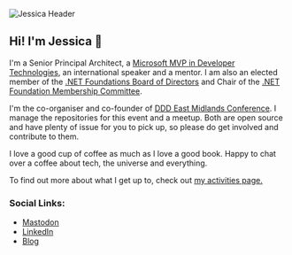 ![Jessica Header](https://res.cloudinary.com/dsfcrod4r/image/upload/v1692627115/plainheader_jess_rstdxm.jpg)

## Hi! I'm Jessica 👋

I'm a Senior Principal Architect, a [Microsoft MVP in Developer Technologies](https://mvp.microsoft.com/en-us/PublicProfile/5003572), an international speaker and a mentor. I am also an elected member of the [.NET Foundations Board of Directors](https://dotnetfoundation.org/about/board-of-directors) and Chair of the [.NET Foundation Membership Committee](https://github.com/dotnet-foundation/wg-membership#readme).

I'm the co-organiser and co-founder of [DDD East Midlands Conference](https://dddeastmidlands.com/). I manage the repositories for this event and a meetup. Both are open source and have plenty of issue for you to pick up, so please do get involved and contribute to them.

I love a good cup of coffee as much as I love a good book. Happy to chat over a coffee about tech, the universe and everything. 

To find out more about what I get up to, check out [my activities page.](https://jesswhite.co.uk/activity/)

### Social Links:

- [Mastodon](https://hachyderm.io/@jesswhite#)
- [LinkedIn]([https://www.linkedin.com/in/jessica-white-67917883/](https://www.linkedin.com/in/jessica-b-67917883/)https://www.linkedin.com/in/jessica-b-67917883/)
- [Blog]([https://jesswhite.co.uk/](https://jessicabrentnall.co.uk/)https://jessicabrentnall.co.uk/)
